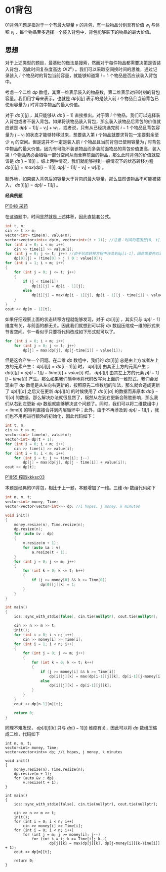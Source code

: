 # 01背包

01背包问题是指对于一个有最大容量 $v$ 的背包，有一些物品分别具有价值 $w_i$ 与体积 $v_i$ ，每个物品至多选择一个装入背包中，背包能够装下的物品的最大价值。

## 思想

对于上述类型的题目，最基础的做法是搜索，然而对于每件物品都需要决策是否装入背包，因此时间复杂度高达 $O(2^n)$ 。我们可以采取空间换时间的思维，通过记录装入 $i$ 个物品时的背包当前容量，就能够知道第 $i-1$ 个物品是否应该装入背包中。

考虑一个二维 $dp$ 数组，其第一维表示装入的物品数，第二维表示对应时刻的背包容量。我们用字母来表示，也就是 $dp[i][j]$ 表示的是装入前 $i$ 个物品且当前背包已使用容量为 $j$ 时背包中物品的最大价值。

对于 $dp[i][j]$ ，其只能够从 $dp[i-1]$ 直接推出。对于第 $i$ 个物品，我们可以选择装入背包或者不装入背包。如果将该物品装入背包，那么装入该物品后背包的价值就应该是 $dp[i-1][j-v_i]+w_i$ ，或者说，只有从已经挑选完前 $i-1$ 个物品且背包容量为 $j-v_i$ 的状态才能够转移过来，想要装入第 $i$ 个物品就要求背包一定要剩余至少 $v_i$ 的空间。但是这并不一定是装入前 $i$ 个物品且当前背包已使用容量为 $j$ 时背包中物品的最大价值，因为有可能不装该物品而多装前面物品的背包价值更高，装入第 $i$ 个物品势必会牺牲一部分空间从而舍弃前面的物品，那么此时背包的价值就应该是 $dp[i-1][j]$ 。综上两种情况，我们就能够得到一般情况下的状态转移方程 $dp[i][j] = max(dp[i-1][j], dp[i-1][j-v_i] + w[i])$ 。

额外地，如果装入背包后的容量大于背包的最大容量，那么显然该物品不可能被装入， $dp[i][j] = dp[i-1][j]$ 。

**经典例题**

[P1048 采药](https://www.luogu.com.cn/problem/P1048)

在这道题中，时间显然就是上述体积，因此直接套公式。

```cpp
int t, m;
cin >> t >> m;
vector<int> time(m), value(m);
vector<vector<int>> dp(m, vector<int>(t + 1)); //注意：时间的范围是[0, t]，因此需要初始化t+1个元素，而物品的编号范围是[0, m)，只需要初始化m个即可
for (int i = 0; i < m; i++)
    cin >> time[i] >> value[i];
for (int j = 0; j <= t; j++) //由于状态转移方程中涉及到dp[i-1]，因此需要先对i=0进行初始化，然后在下面的循环中从i=1开始。
    dp[0][j] = (time[0] > j ? 0 : value[0]); 
for (int i = 1; i < m; i++)
{
    for (int j = 0; j <= t; j++)
    {
        if (j < time[i])
            dp[i][j] = dp[i - 1][j];
        else
            dp[i][j] = max(dp[i - 1][j], dp[i - 1][j - time[i]] + value[i]);
    }
}
cout << dp[m - 1][t];
```

如果仔细观察上面的状态转移方程就能够发现，对于 $dp[i][j]$ ，其实只与 $dp[i-1]$ 维度有关，与前面的都无关。因此我们就想到可以将 $dp$ 数组压缩成一维的形式来节省空间。乍一看似乎只要将代码改成如下形式就可以了。

```cpp
for (int i = 0; i < m; i++)
	for (int j = 0; j <= t; j++)
    	dp[j] = max(dp[j], dp[j-time[i]] + value[i]);
```

但是这会产生一个问题。在二维 $dp$ 数组中，我们的 $dp[i][j]$ 总是由上方或者左上方的元素产生： $dp[i][j] = dp[i-1][j]$ 时， $dp[i][j]$ 由其正上方的元素产生； $dp[i][j] = dp[i - 1][j - time[i]] + value[i]$ 时， $dp[i][j]$ 由其左上方的元素 $p[i - 1][j - time[i]]$ 产生。那么如果我们简单地将代码改写为上面的一维形式，我们会发现由于 $dp$ 数组是从左向右更新的，按照原先二维数组的叫法，那么就会造成更新了 $dp[i][a]$ 之后又在更新 $dp[i][b]$ 的时候使用了 $dp[i][a]$ 的数据而非原本 $dp[i-1][a]$ 的数据。那么解决办法就很显然了，既然从左到右更新会陈胜影响，那么我们从右到左更新 $dp$ 数组就能够解决这个问题了。同时，我们可以将二维数组中 $j < time[i]$ 的特判直接合并到内层循环中；此外，由于不再涉及到 $dp[i-1][j]$ ，我们也不用再进行额外的初始化，因此代码如下：

```cpp
int t, m;
cin >> t >> m;
vector<int> time(m), value(m);
vector<int> dp(t + 1);
for (int i = 0; i < m; i++)
    cin >> time[i] >> value[i];
for (int i = 0; i < m; i++)
    for (int j = t; j >= time[i]; j--)
        dp[j] = max(dp[j], dp[j - time[i]] + value[i]);
cout << dp[t];
```

[P1855 榨取kkksc03](https://www.luogu.com.cn/problem/P1855)

本题是经典的01背包，相比于上一题，本题增加了一维。三维 $dp$ 数组代码如下

```cpp
int n, m, t; 
vector<int> money, Time;
vector<vector<vector<int>>> dp; //i hopes, j money, k minutes

void init()
{
    money.resize(n), Time.resize(n);
    dp.resize(n);
    for (auto &v : dp)
    {
        v.resize(m + 1);
        for (auto &a : v)
            a.resize(t + 1);
    }
    for (int j = 0; j <= m; j++)
    {
        for (int k = 0; k <= t; k++)
        {
            if (j >= money[0] && k >= Time[0])
                dp[0][j][k] = 1;
        }
    }
}

int main()
{
    ios::sync_with_stdio(false), cin.tie(nullptr), cout.tie(nullptr);

    cin >> n >> m >> t;
    init();
    for (int i = 0; i < n; i++)
        cin >> money[i] >> Time[i];
    for (int i = 1; i < n; i++)
    {
        for (int j = 0; j <= m; j++)
        {
            for (int k = 0; k <= t; k++)
            {
                if (j >= money[i] && k >= Time[i])
                    dp[i][j][k] = max(dp[i-1][j][k], dp[i-1][j-money[i]][k-Time[i]] + 1);
                else 
                    dp[i][j][k] = dp[i-1][j][k];
            }
        }
    }
    cout << dp[n-1][m][t];

    return 0;
}
```

同理不难发现， $dp[i][j][k]$ 只与 $dp[i-1][j]$ 维度有关，因此可以将 $dp$ 数组压缩成二维，代码如下

```
int n, m, t; 
vector<int> money, Time;
vector<vector<int>> dp; //i hopes, j money, k minutes

void init()
{
    money.resize(n), Time.resize(n);
    dp.resize(m + 1);
    for (auto &v : dp)
        v.resize(t + 1);
}

int main()
{
    ios::sync_with_stdio(false), cin.tie(nullptr), cout.tie(nullptr);

    cin >> n >> m >> t;
    init();
    for (int i = 0; i < n; i++)
        cin >> money[i] >> Time[i];
    for (int i = 0; i < n; i++)
        for (int j = m; j >= money[i]; j--)
            for (int k = t; k >= Time[i]; k--)
                    dp[j][k] = max(dp[j][k], dp[j-money[i]][k-Time[i]] + 1);
    cout << dp[m][t];

    return 0;
}
```

